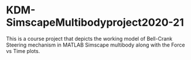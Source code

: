 # KDM-SimscapeMultibodyproject2020-21
This is a course project that depicts the working model of Bell-Crank Steering mechanism in MATLAB Simscape multibody along with the Force vs Time plots.

